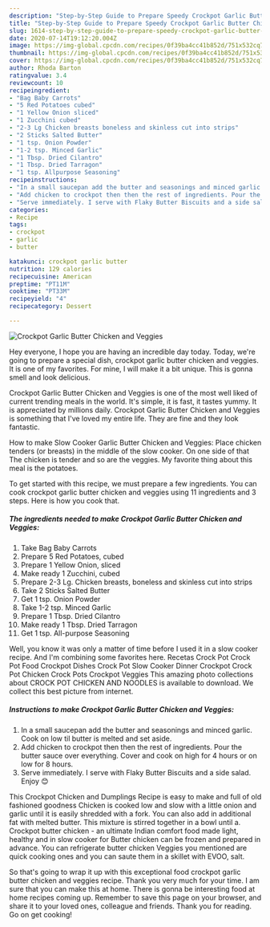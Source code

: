 ```yaml
---
description: "Step-by-Step Guide to Prepare Speedy Crockpot Garlic Butter Chicken and Veggies"
title: "Step-by-Step Guide to Prepare Speedy Crockpot Garlic Butter Chicken and Veggies"
slug: 1614-step-by-step-guide-to-prepare-speedy-crockpot-garlic-butter-chicken-and-veggies
date: 2020-07-14T19:12:20.004Z
image: https://img-global.cpcdn.com/recipes/0f39ba4cc41b852d/751x532cq70/crockpot-garlic-butter-chicken-and-veggies-recipe-main-photo.jpg
thumbnail: https://img-global.cpcdn.com/recipes/0f39ba4cc41b852d/751x532cq70/crockpot-garlic-butter-chicken-and-veggies-recipe-main-photo.jpg
cover: https://img-global.cpcdn.com/recipes/0f39ba4cc41b852d/751x532cq70/crockpot-garlic-butter-chicken-and-veggies-recipe-main-photo.jpg
author: Rhoda Barton
ratingvalue: 3.4
reviewcount: 10
recipeingredient:
- "Bag Baby Carrots"
- "5 Red Potatoes cubed"
- "1 Yellow Onion sliced"
- "1 Zucchini cubed"
- "2-3 Lg Chicken breasts boneless and skinless cut into strips"
- "2 Sticks Salted Butter"
- "1 tsp. Onion Powder"
- "1-2 tsp. Minced Garlic"
- "1 Tbsp. Dried Cilantro"
- "1 Tbsp. Dried Tarragon"
- "1 tsp. Allpurpose Seasoning"
recipeinstructions:
- "In a small saucepan add the butter and seasonings and minced garlic. Cook on low til butter is melted and set aside."
- "Add chicken to crockpot then then the rest of ingredients. Pour the butter sauce over everything. Cover and cook on high for 4 hours or on low for 8 hours."
- "Serve immediately. I serve with Flaky Butter Biscuits and a side salad. Enjoy 😊"
categories:
- Recipe
tags:
- crockpot
- garlic
- butter

katakunci: crockpot garlic butter 
nutrition: 129 calories
recipecuisine: American
preptime: "PT11M"
cooktime: "PT33M"
recipeyield: "4"
recipecategory: Dessert

---
```



![Crockpot Garlic Butter Chicken and Veggies](https://img-global.cpcdn.com/recipes/0f39ba4cc41b852d/751x532cq70/crockpot-garlic-butter-chicken-and-veggies-recipe-main-photo.jpg)

Hey everyone, I hope you are having an incredible day today. Today, we're going to prepare a special dish, crockpot garlic butter chicken and veggies. It is one of my favorites. For mine, I will make it a bit unique. This is gonna smell and look delicious.

Crockpot Garlic Butter Chicken and Veggies is one of the most well liked of current trending meals in the world. It's simple, it is fast, it tastes yummy. It is appreciated by millions daily. Crockpot Garlic Butter Chicken and Veggies is something that I've loved my entire life. They are fine and they look fantastic.

How to make Slow Cooker Garlic Butter Chicken and Veggies: Place chicken tenders (or breasts) in the middle of the slow cooker. On one side of that The chicken is tender and so are the veggies. My favorite thing about this meal is the potatoes.


To get started with this recipe, we must prepare a few ingredients. You can cook crockpot garlic butter chicken and veggies using 11 ingredients and 3 steps. Here is how you cook that.

<!--inarticleads1-->

##### The ingredients needed to make Crockpot Garlic Butter Chicken and Veggies:

1. Take Bag Baby Carrots
1. Prepare 5 Red Potatoes, cubed
1. Prepare 1 Yellow Onion, sliced
1. Make ready 1 Zucchini, cubed
1. Prepare 2-3 Lg. Chicken breasts, boneless and skinless cut into strips
1. Take 2 Sticks Salted Butter
1. Get 1 tsp. Onion Powder
1. Take 1-2 tsp. Minced Garlic
1. Prepare 1 Tbsp. Dried Cilantro
1. Make ready 1 Tbsp. Dried Tarragon
1. Get 1 tsp. All-purpose Seasoning


Well, you know it was only a matter of time before I used it in a slow cooker recipe. And I&#39;m combining some favorites here. Recetas Crock Pot Crock Pot Food Crockpot Dishes Crock Pot Slow Cooker Dinner Crockpot Crock Pot Chicken Crock Pots Crockpot Veggies This amazing photo collections about CROCK POT CHICKEN AND NOODLES is available to download. We collect this best picture from internet. 

<!--inarticleads2-->

##### Instructions to make Crockpot Garlic Butter Chicken and Veggies:

1. In a small saucepan add the butter and seasonings and minced garlic. Cook on low til butter is melted and set aside.
1. Add chicken to crockpot then then the rest of ingredients. Pour the butter sauce over everything. Cover and cook on high for 4 hours or on low for 8 hours.
1. Serve immediately. I serve with Flaky Butter Biscuits and a side salad. Enjoy 😊


This Crockpot Chicken and Dumplings Recipe is easy to make and full of old fashioned goodness Chicken is cooked low and slow with a little onion and garlic until it is easily shredded with a fork. You can also add in additional fat with melted butter. This mixture is stirred together in a bowl until a. Crockpot butter chicken - an ultimate Indian comfort food made light, healthy and in slow cooker for Butter chicken can be frozen and prepared in advance. You can refrigerate butter chicken Veggies you mentioned are quick cooking ones and you can saute them in a skillet with EVOO, salt. 

So that's going to wrap it up with this exceptional food crockpot garlic butter chicken and veggies recipe. Thank you very much for your time. I am sure that you can make this at home. There is gonna be interesting food at home recipes coming up. Remember to save this page on your browser, and share it to your loved ones, colleague and friends. Thank you for reading. Go on get cooking!
